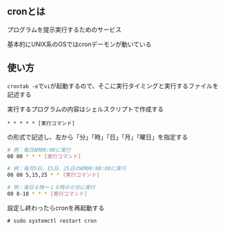 ## cronとは

プログラムを提示実行するためのサービス

基本的にUNIX系のOSではcronデーモンが動いている

## 使い方

`crontab -e`で`vi`が起動するので、そこに実行タイミングと実行するファイルを記述する

実行するプログラムの内容はシェルスクリプトで作成する

```
* * * * * [実行コマンド]
```

の形式で記述し、左から「分」「時」「日」「月」「曜日」を指定する

```sh
# 例：毎日AM00:00に実行
00 00 * * * [実行コマンド]

# 例：毎月5日、15日、25日のAM00:00:00に実行
00 00 5,15,25 * * [実行コマンド]

# 例：毎日８時〜１８時の０分に実行
00 8-18 * * * [実行コマンド]
```

設定し終わったらcronを再起動する

```
# sudo systemctl restart cron
```


